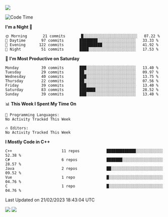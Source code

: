 ![](https://komarev.com/ghpvc/?username=lilpidgey&color=red)
<!--START_SECTION:waka-->
![Code Time](http://img.shields.io/badge/Code%20Time-1%2C486%20hrs%2045%20mins-blue)

**I'm a Night 🦉** 

```text
🌞 Morning       21 commits       █░░░░░░░░░░░░░░░░░░░░░░░░   07.22 % 
🌆 Daytime       97 commits       ████████░░░░░░░░░░░░░░░░░   33.33 % 
🌃 Evening      122 commits       ██████████░░░░░░░░░░░░░░░   41.92 % 
🌙 Night         51 commits       ████░░░░░░░░░░░░░░░░░░░░░   17.53 % 

```
📅 **I'm Most Productive on Saturday** 

```text
Monday          39 commits       ███░░░░░░░░░░░░░░░░░░░░░░   13.40 % 
Tuesday         29 commits       ██░░░░░░░░░░░░░░░░░░░░░░░   09.97 % 
Wednesday       40 commits       ███░░░░░░░░░░░░░░░░░░░░░░   13.75 % 
Thursday        22 commits       ██░░░░░░░░░░░░░░░░░░░░░░░   07.56 % 
Friday          39 commits       ███░░░░░░░░░░░░░░░░░░░░░░   13.40 % 
Saturday        83 commits       ███████░░░░░░░░░░░░░░░░░░   28.52 % 
Sunday          39 commits       ███░░░░░░░░░░░░░░░░░░░░░░   13.40 % 

```


📊 **This Week I Spent My Time On** 

```text
💬 Programming Languages: 
No Activity Tracked This Week

🔥 Editors: 
No Activity Tracked This Week

```

**I Mostly Code in C++** 

```text
C++                      11 repos            █████████████░░░░░░░░░░░░   52.38 % 
C#                       6 repos             ███████░░░░░░░░░░░░░░░░░░   28.57 % 
Java                     2 repos             ██░░░░░░░░░░░░░░░░░░░░░░░   09.52 % 
Vue                      1 repo              █░░░░░░░░░░░░░░░░░░░░░░░░   04.76 % 
C                        1 repo              █░░░░░░░░░░░░░░░░░░░░░░░░   04.76 % 

```



 Last Updated on 21/02/2023 18:43:04 UTC
<!--END_SECTION:waka-->
![](https://hit.yhype.me/github/profile?user_id=42968544)
![](https://komarev.com/ghpvc/?lilpidgey)
